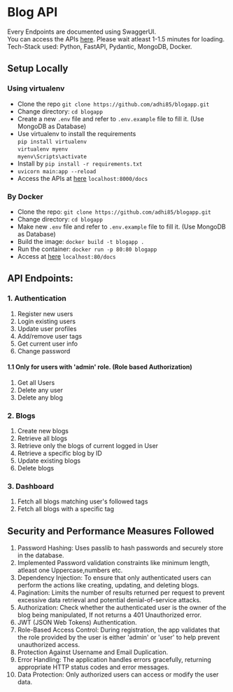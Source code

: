 # Blog API
Every Endpoints are documented using SwaggerUI.  
You can access the APIs [here](https://blogapp-0mno.onrender.com/docs). Please wait atleast 1-1.5 minutes for loading.  
Tech-Stack used:  Python, FastAPI, Pydantic, MongoDB, Docker.

## Setup Locally
### Using virtualenv
- Clone the repo `git clone https://github.com/adhi85/blogapp.git`
- Change directory: `cd blogapp`
- Create a new `.env` file and refer to `.env.example` file to fill it. (Use MongoDB as Database)
- Use virtualenv to install the requirements  
        ``pip install virtualenv``   
       ``virtualenv myenv ``  
       ``myenv\Scripts\activate``
- Install by ``pip install -r requirements.txt``
- `uvicorn main:app --reload`
- Access the APIs at [here](http://localhost:8000/docs) `localhost:8000/docs`

### By Docker
- Clone the repo: `git clone https://github.com/adhi85/blogapp.git`
- Change directory: `cd blogapp`
- Make new `.env` file and refer to `.env.example` file to fill it. (Use MongoDB as Database)
- Build the image: `docker build -t blogapp .`
- Run the container: `docker run -p 80:80 blogapp`
- Access at [here](http://localhost:80/docs/) `localhost:80/docs`

## API Endpoints:
### 1. Authentication
1. Register new users
2. Login existing users
3. Update user profiles
4. Add/remove user tags
5. Get current user info
6. Change password
#### 1.1 Only for users with 'admin' role. (Role based Authorization)
1. Get all Users
2. Delete any user
3. Delete any blog

### 2. Blogs
1. Create new blogs
2. Retrieve all blogs
3. Retrieve only the blogs of current logged in User
4. Retrieve a specific blog by ID
5. Update existing blogs
6. Delete blogs

### 3. Dashboard
1. Fetch all blogs matching user's followed tags
2. Fetch all blogs with a specific tag

## Security and Performance Measures Followed
1. Password Hashing: Uses passlib to hash passwords and securely store in the database.
2. Implemented Password validation constraints like minimum length, atleast one Uppercase,numbers etc.
3. Dependency Injection: To ensure that only authenticated users can perform the actions like creating, updating, and deleting blogs.
4. Pagination:  Limits the number of results returned per request to prevent excessive data retrieval and potential denial-of-service attacks.
5. Authorization: Check whether the authenticated user is the owner of the blog being manipulated, If not returns a 401 Unauthorized error.
6. JWT (JSON Web Tokens) Authentication.
7. Role-Based Access Control: During registration, the app validates that the role provided by the user is either 'admin' or 'user' to help prevent unauthorized access.
8. Protection Against Username and Email Duplication.
9. Error Handling: The application handles errors gracefully, returning appropriate HTTP status codes and error messages.
10. Data Protection: Only authorized users can access or modify the user data.

